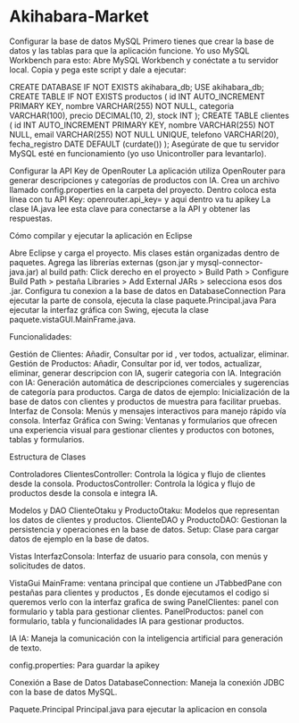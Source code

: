 # Akihabara-Market
Configurar la base de datos MySQL
Primero tienes que crear la base de datos y las tablas para que la aplicación funcione. Yo uso MySQL Workbench para esto:
Abre MySQL Workbench y conéctate a tu servidor local.
Copia y pega este script y dale a ejecutar:

CREATE DATABASE IF NOT EXISTS akihabara_db;
USE akihabara_db;
CREATE TABLE IF NOT EXISTS productos (
    id INT AUTO_INCREMENT PRIMARY KEY,
    nombre VARCHAR(255) NOT NULL,
    categoria VARCHAR(100),
    precio DECIMAL(10, 2),
    stock INT
);
CREATE TABLE clientes (
    id INT AUTO_INCREMENT PRIMARY KEY,
    nombre VARCHAR(255) NOT NULL,
    email VARCHAR(255) NOT NULL UNIQUE,
    telefono VARCHAR(20),
    fecha_registro DATE DEFAULT (curdate())
);
Asegúrate de que tu servidor MySQL esté en funcionamiento (yo uso Unicontroller para levantarlo).

Configurar la API Key de OpenRouter
La aplicación utiliza OpenRouter para generar descripciones y categorías de productos con IA.
Crea un archivo llamado config.properties en la carpeta del proyecto.
Dentro coloca esta línea con tu API Key:
openrouter.api_key= y aqui dentro va tu apikey
La clase IA.java lee esta clave para conectarse a la API y obtener las respuestas.

 Cómo compilar y ejecutar la aplicación en Eclipse
 
Abre Eclipse y carga el proyecto.
Mis clases están organizadas dentro de paquetes.
Agrega las librerías externas (gson.jar y mysql-connector-java.jar) al build path:
Click derecho en el proyecto > Build Path > Configure Build Path > pestaña Libraries > Add External JARs > selecciona esos dos .jar.
Configura tu conexion a la base de datos en DatabaseConnection
Para ejecutar la parte de consola, ejecuta la clase paquete.Principal.java
Para ejecutar la interfaz gráfica con Swing, ejecuta la clase paquete.vistaGUI.MainFrame.java.

Funcionalidades:

Gestión de Clientes: Añadir, Consultar por id , ver todos, actualizar, eliminar.
Gestión de Productos: Añadir, Consultar por id, ver todos, actualizar, eliminar, generar descripcion con IA, sugerir categoria con IA.
Integración con IA: Generación automática de descripciones comerciales y sugerencias de categoría para productos.
Carga de datos de ejemplo: Inicialización de la base de datos con clientes y productos de muestra para facilitar pruebas.
Interfaz de Consola: Menús y mensajes interactivos para manejo rápido vía consola.
Interfaz Gráfica con Swing: Ventanas y formularios que ofrecen una experiencia visual para gestionar clientes y productos con botones, tablas y formularios.

Estructura de Clases

Controladores
ClientesController: Controla la lógica y flujo de clientes desde la consola.
ProductosController: Controla la lógica y flujo de productos desde la consola e integra IA.

Modelos y DAO
ClienteOtaku y ProductoOtaku: Modelos que representan los datos de clientes y productos.
ClienteDAO y ProductoDAO: Gestionan la persistencia y operaciones en la base de datos.
Setup: Clase para cargar datos de ejemplo en la base de datos.

Vistas
InterfazConsola: Interfaz de usuario para consola, con menús y solicitudes de datos.

VistaGui
MainFrame: ventana principal que contiene un JTabbedPane con pestañas para clientes y productos , Es donde ejecutamos el codigo si queremos verlo con la interfaz grafica de swing
PanelClientes: panel con formulario y tabla para gestionar clientes.
PanelProductos: panel con formulario, tabla y funcionalidades IA para gestionar productos.

IA
IA: Maneja la comunicación con la inteligencia artificial para generación de texto.

config.properties: Para guardar la apikey

Conexión a Base de Datos
DatabaseConnection: Maneja la conexión JDBC con la base de datos MySQL.

Paquete.Principal
Principal.java para ejecutar la aplicacion en consola


